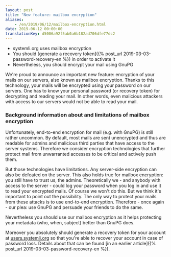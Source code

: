 ```yaml
---
layout: post
title: "New feature: mailbox encryption"
aliases:
    - /en/2019/06/12/mailbox-encryption.html
date: 2019-06-12 00:00:00
translationKey: d5006a92f5ab0a6b182ad706dfe77dc2
---
```


* systemli.org uses mailbox encryption
* You should [generate a recovery token]({% post_url 2019-03-03-password-recovery-en %}) in order to activate it
* Nevertheless, you should encrypt your mail using GnuPG

We're proud to announce an important new feature: encryption of your mails on our servers, also known as mailbox encryption. Thanks to this technology, your mails will be encrypted using your password on our servers. One has to know your personal password (or recovery token) for decrypting and reading your mail. In other words, even malicious attackers with access to our servers would not be able to read your mail.

<!--more-->

### Background information about and limitations of mailbox encryption

Unfortunately, end-to-end encryption for mail (e.g. with GnuPG) is still rather uncommon. By default, most mails are sent unencrypted and thus are readable for admins and malicious third parties that have access to the server systems. Therefore we consider encryption technologies that further protect mail from unwarranted accesses to be critical and actively push them.

But those technologies have limitations. Any server-side encryption can also be defeated on the server. This also holds true for mailbox encryption: you still have to trust us, the admins. Theoretically we - and anybody with access to the server - could log your password when you log in and use it to read your encrypted mails. Of course we won't do this. But we think it's important to point out the possibility. The only way to protect your mails from these attacks is to use end-to-end encryption. Therefore - once again - our plea: use GnuPG and persuade your friends to do the same.

Nevertheless you should use our mailbox encryption as it helps protecting your metadata (who, when, subject) better than GnuPG does.

Moreover you absolutely should generate a recovery token for your account at [users.systemli.org](https://users.systemli.org/) so that you're able to recover your account in case of password loss. Details about that can be found [in an earlier article]({% post_url 2019-03-03-password-recovery-en %}).
